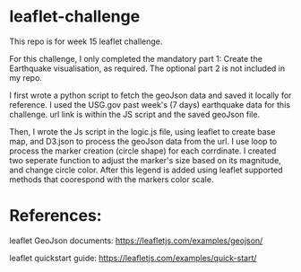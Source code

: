 # leaflet-challenge
This repo is for week 15 leaflet challenge.

For this challenge, I only completed the mandatory part 1: Create the Earthquake visualisation, as required.
The optional part 2 is not included in my repo.

I first wrote a python script to fetch the geoJson data and saved it locally for reference. I used the USG.gov past week's (7 days) earthquake data for this challenge. url link is within the JS script and the saved geoJson file.

Then, I wrote the Js script in the logic.js file, using leaflet to create base map, and D3.json to process the geoJson data from the url. I use loop to process the marker creation (circle shape) for each corrdinate. I created two seperate function to adjust the marker's size based on its magnitude, and change circle color. After this legend is added using leaflet supported methods that coorespond with the markers color scale.

# References:

leaflet GeoJson documents: https://leafletjs.com/examples/geojson/

leaflet quickstart guide: https://leafletjs.com/examples/quick-start/


